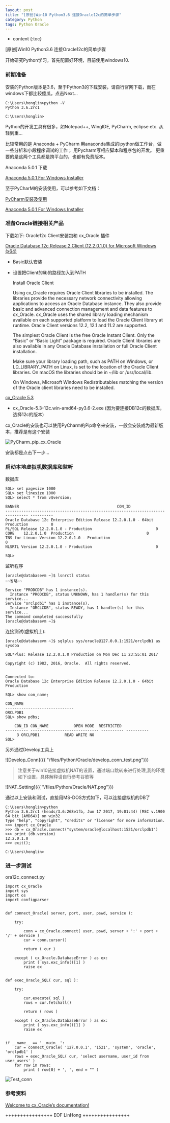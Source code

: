 ```yaml
---
layout: post
title: "[原创]Win10 Python3.6 连接Oracle12c的简单步骤"
category: Python
tags: Python Oracle
---
```


* content
{:toc}

[原创]Win10 Python3.6 连接Oracle12c的简单步骤

开始研究Python学习，首先配置好环境，目前使用windows10.







### 前期准备

安装的Python版本是3.6，至于Python3的下载安装，请自行官网下载，而在windows下都比较傻瓜，点击Next...

	C:\Users\honglin>python -V
	Python 3.6.2rc1

	C:\Users\honglin>

Python的开发工具有很多，如Notepad++, WingIDE, PyCharm, eclipse etc. 从轻到重...

比较常用的是 Anaconda + PyCharm
用anaconda集成的ipython做工作台，做一些分析和小段程序调试的工作；
用Pycharm写相应脚本和程序包的开发。
更重要的是这两个工具都是跨平台的，也都有免费版本。

Anaconda 5.0.1 下载

[Anaconda 5.0.1 For Windows Installer](https://www.anaconda.com/download/)

至于PyCharM的安装使用，可以参考如下文档：

[PyCharm安装及使用](http://www.jianshu.com/p/042324342bf4)

[Anaconda 5.0.1 For Windows Installer](https://www.anaconda.com/download/)

### 准备Oracle链接相关产品

下载如下: Oracle12c Client安装包和 cx_Oracle 插件

[Oracle Database 12c Release 2 Client (12.2.0.1.0) for Microsoft Windows (x64)](http://www.oracle.com/technetwork/database/enterprise-edition/downloads/index.html)
- Basic默认安装
- 设置把Client的lib的路径加入到PATH

	Install Oracle Client

	Using cx_Oracle requires Oracle Client libraries to be installed. The libraries provide the necessary network connectivity allowing applications to access an Oracle Database instance. They also provide basic and advanced connection management and data features to cx_Oracle. cx_Oracle uses the shared library loading mechanism available on each supported platform to load the Oracle Client library at runtime. Oracle Client versions 12.2, 12.1 and 11.2 are supported.

	The simplest Oracle Client is the free Oracle Instant Client. Only the “Basic” or “Basic Light” package is required. Oracle Client libraries are also available in any Oracle Database installation or full Oracle Client installation.

	Make sure your library loading path, such as PATH on Windows, or LD_LIBRARY_PATH on Linux, is set to the location of the Oracle Client libraries. On macOS the libraries should be in ~/lib or /usr/local/lib.

	On Windows, Microsoft Windows Redistributables matching the version of the Oracle client libraries need to be installed.

[cx_Oracle 5.3](https://pypi.python.org/pypi/cx_Oracle/5.3)
- cx_Oracle-5.3-12c.win-amd64-py3.6-2.exe (因为要连接DB12c的数据库，选择12c的版本)

cx_Oracle的安装也可以使用PyCharm的Pip命令来安装，一般会安装成为最新版本，推荐是有这个安装


![PyCharm_pip_cx_Oracle]({{"/files/Python/Oracle/pin_install_cxOracle.png"}})	

安装都是点击下一步...


### 启动本地虚拟机数据库和监听

数据库

	SQL> set pagesize 1000
	SQL> set linesize 1000
	SQL> select * from v$version;

	BANNER										     CON_ID
	-------------------------------------------------------------------------------- ----------
	Oracle Database 12c Enterprise Edition Release 12.2.0.1.0 - 64bit Production		  0
	PL/SQL Release 12.2.0.1.0 - Production							  0
	CORE	12.2.0.1.0	Production								  0
	TNS for Linux: Version 12.2.0.1.0 - Production						  0
	NLSRTL Version 12.2.0.1.0 - Production							  0

	SQL> 

监听程序

	[oracle@databasevm ~]$ lsnrctl status
	~~省略~~
	
	Service "PRODCDB" has 1 instance(s).
	  Instance "PRODCDB", status UNKNOWN, has 1 handler(s) for this service...
	Service "orclpdb1" has 1 instance(s).
	  Instance "ORCLCDB", status READY, has 1 handler(s) for this service...
	The command completed successfully
	[oracle@databasevm ~]$ 

连接测试(虚拟机上):
	
	[oracle@databasevm ~]$ sqlplus sys/oracle@127.0.0.1:1521/orclpdb1 as sysdba

	SQL*Plus: Release 12.2.0.1.0 Production on Mon Dec 11 23:55:01 2017

	Copyright (c) 1982, 2016, Oracle.  All rights reserved.


	Connected to:
	Oracle Database 12c Enterprise Edition Release 12.2.0.1.0 - 64bit Production

	SQL> show con_name;

	CON_NAME
	------------------------------
	ORCLPDB1
	SQL> show pdbs;

		CON_ID CON_NAME			  OPEN MODE  RESTRICTED
	---------- ------------------------------ ---------- ----------
		 3 ORCLPDB1			  READ WRITE NO
	SQL> 

另外通过Develop工具上


![Develop_Conn]({{ "/files/Python/Oracle/develop_conn_test.png"}})


> 注意关于win10链接虚拟机NAT的设置，通过端口跳转来进行处理,我的环境如下设置，具体解释请自行参考谷歌等

![NAT_Setting]({{ "/files/Python/Oracle/NAT.png"}})


通过以上安装和测试，直接用MS-DOS方式如下，可以连接虚拟机的DB了

	C:\Users\honglin>python
	Python 3.6.2rc1 (heads/3.6:268e1fb, Jun 17 2017, 19:01:44) [MSC v.1900 64 bit (AMD64)] on win32
	Type "help", "copyright", "credits" or "license" for more information.
	>>> import cx_Oracle
	>>> db = cx_Oracle.connect("system/oracle@localhost:1521/orclpdb1")
	>>> print (db.version)
	12.2.0.1.0
	>>> exit();

	C:\Users\honglin>

### 进一步测试


ora12c_connect.py

	import cx_Oracle
	import sys
	import os
	import configparser


	def connect_Oracle( server, port, user, pswd, service ):

		try:

			conn = cx_Oracle.connect( user, pswd, server + ':' + port + '/' + service )
			cur = conn.cursor()

			return ( cur )

		except ( cx_Oracle.DatabaseError ) as ex:
			print ( sys.exc_info()[1] )
			raise ex


	def exec_Oracle_SQL( cur, sql ):

		try:

			cur.execute( sql )
			rows = cur.fetchall()

			return ( rows )

		except ( cx_Oracle.DatabaseError ) as ex:
			print ( sys.exc_info()[1] )
			raise ex


	if __name__ == '__main__':
		cur = connect_Oracle( '127.0.0.1', '1521', 'system', 'oracle', 'orclpdb1' )
		rows = exec_Oracle_SQL( cur, 'select username, user_id from user_users' )
		for row in rows:
			print ( row[0] + ', ', end = "" )


			
			

![Test_conn]({{"/files/Python/Oracle/test_conn.png"}})


### 参考资料

[Welcome to cx_Oracle’s documentation!](http://cx-oracle.readthedocs.io/en/latest/)



++++++++++++++++ EOF LinHong ++++++++++++++++	